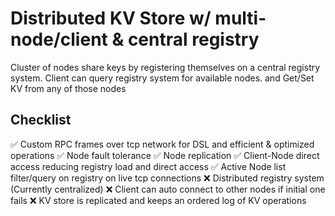 # Distributed KV Store w/ multi-node/client & central registry
Cluster of nodes share keys by registering themselves on a central registry system. Client can query registry system for available nodes. and Get/Set KV from any of those nodes

## Checklist
✅ Custom RPC frames over tcp network for DSL and efficient & optimized operations
✅ Node fault tolerance
✅ Node replication
✅ Client-Node direct access reducing registry load and direct access
✅ Active Node list filter/query on registry on live tcp connections
❌ Distributed registry system (Currently centralized)
❌ Client can auto connect to other nodes if initial one fails
❌ KV store is replicated and keeps an ordered log of KV operations


